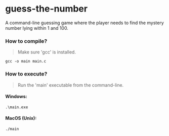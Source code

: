 # guess-the-number 
A command-line guessing game where the player needs to find the mystery number lying within 1 and 100.
### How to compile?
> Make sure 'gcc' is installed.
```
gcc -o main main.c
```
### How to execute?
> Run the 'main' executable from the command-line.
#### Windows:
```
.\main.exe
```
#### MacOS (Unix):
```
./main
```
